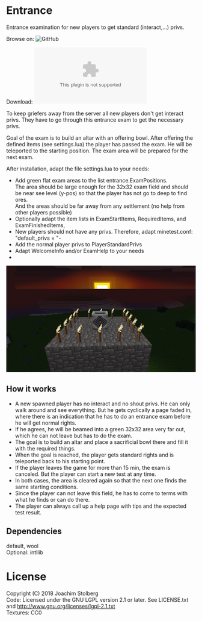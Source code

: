 # Entrance

Entrance examination for new players to get standard (interact,...) privs.

Browse on: ![GitHub](https://github.com/joe7575/entrance)

Download: ![GitHub](https://github.com/joe7575/entrance/archive/master.zip)

To keep griefers away from the server all new players don't get interact privs.
They have to go through this entrance exam to get the necessary privs.

Goal of the exam is to build an altar with an offering bowl.
After offering the defined items (see settings.lua) the player has passed the exam.
He will be teleported to the starting position. The exam area will be prepared for the next exam.


After installation, adapt the file settings.lua to your needs:
- Add green flat exam areas to the list entrance.ExamPositions.    
  The area should be large enough for the 32x32 exam field and should be near see level (y-pos)
  so that the player has not go to deep to find ores.    
  And the areas should be far away from any settlement (no help from other players possible)
- Optionally adapt the item lists in ExamStartItems, RequiredItems, and ExamFinishedItems,
- New players should not have any privs. Therefore, adapt minetest.conf: "default_privs = "- 
- Add the normal player privs to PlayerStandardPrivs
- Adapt WelcomeInfo and/or ExamHelp to your needs
- 
![Entrance](https://github.com/joe7575/entrance/blob/master/screenshot.png)

## How it works
- A new spawned player has no interact and no shout privs. He can only walk around and see everything.
  But he gets cyclically a page faded in, where there is an indication that he has to do an entrance exam 
  before he will get normal rights.
- If he agrees, he will be beamed into a green 32x32 area very far out, which he can not leave but has to do the exam.
- The goal is to build an altar and place a sacrificial bowl there and fill it with the required things.
- When the goal is reached, the player gets standard rights and is teleported back to his starting point.
- If the player leaves the game for more than 15 min, the exam is canceled. But the player can start a new test at any time.
- In both cases, the area is cleared again so that the next one finds the same starting conditions.
- Since the player can not leave this field, he has to come to terms with what he finds or can do there.
- The player can always call up a help page with tips and the expected test result.


## Dependencies
default, wool  
Optional: intllib

# License
Copyright (C) 2018 Joachim Stolberg  
Code: Licensed under the GNU LGPL version 2.1 or later. See LICENSE.txt and http://www.gnu.org/licenses/lgpl-2.1.txt  
Textures: CC0

